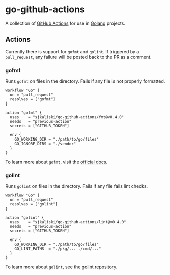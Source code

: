 # go-github-actions

A collection of [GitHub Actions](https://github.com/features/actions) for use in [Golang](https://golang.org/) projects.

## Actions

Currently there is support for `gofmt` and `golint`. If triggered by a `pull_request`, any failure will be posted back to the PR as a comment.

### gofmt

Runs `gofmt` on files in the directory. Fails if any file is not properly formatted.

```hcl
workflow "Go" {
  on = "pull_request"
  resolves = ["gofmt"]
}

action "gofmt" {
  uses    = "sjkaliski/go-github-actions/fmt@v0.4.0"
  needs   = "previous-action"
  secrets = ["GITHUB_TOKEN"]

  env {
    GO_WORKING_DIR = "./path/to/go/files"
    GO_IGNORE_DIRS = "./vendor"
  }
}
```

To learn more about `gofmt`, visit the [official docs](https://golang.org/cmd/gofmt/).

### golint

Runs `golint` on files in the directory. Fails if any file fails lint checks.

```hcl
workflow "Go" {
  on = "pull_request"
  resolves = ["golint"]
}

action "golint" {
  uses    = "sjkaliski/go-github-actions/lint@v0.4.0"
  needs   = "previous-action"
  secrets = ["GITHUB_TOKEN"]

  env {
    GO_WORKING_DIR = "./path/to/go/files"
    GO_LINT_PATHS  = "./pkg/... ./cmd/..."
  }
}
```

To learn more about `golint`, see the [golint repository](https://github.com/golang/lint/).
